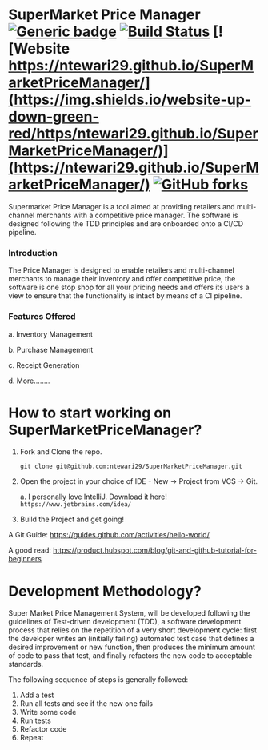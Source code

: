# SuperMarket Price Manager [![Generic badge](https://img.shields.io/badge/Version-1.0-Green.svg)](https://github.com/ntewari29/SuperMarketPriceManager) [![Build Status](https://travis-ci.org/ntewari29/SuperMarketPriceManager.svg?branch=master)](https://travis-ci.org/ntewari29/SuperMarketPriceManager) [![Website https://ntewari29.github.io/SuperMarketPriceManager/](https://img.shields.io/website-up-down-green-red/https/ntewari29.github.io/SuperMarketPriceManager/)](https://ntewari29.github.io/SuperMarketPriceManager/) [![GitHub forks](https://img.shields.io/github/forks/Naereen/StrapDown.js.svg?style=social&label=Fork&maxAge=2592000)](https://github.com/ntewari29/SuperMarketPriceManager/network)
Supermarket Price Manager is a tool aimed at providing retailers and multi-channel merchants with a competitive price manager. The software is designed following the TDD principles and are onboarded onto a CI/CD pipeline. 

### Introduction
The Price Manager is designed to enable retailers and multi-channel merchants to manage their inventory and offer competitive price, the software is one stop shop for all your pricing needs and offers its users a view to ensure that the functionality is intact by means of a CI pipeline.

### Features Offered
   a. Inventory Management
   
   b. Purchase Management
   
   c. Receipt Generation
   
   d. More........

# How to start working on SuperMarketPriceManager?
1. Fork and Clone the repo.
   
   `git clone git@github.com:ntewari29/SuperMarketPriceManager.git`
2. Open the project in your choice of IDE - New -> Project from VCS -> Git.

   a. I personally love IntelliJ.
   Download it here! `https://www.jetbrains.com/idea/`
3. Build the Project and get going!

A Git Guide: https://guides.github.com/activities/hello-world/

A good read: https://product.hubspot.com/blog/git-and-github-tutorial-for-beginners

# Development Methodology?  
Super Market Price Management System, will be developed following the guidelines of Test-driven development (TDD), a software development process that relies on the repetition of a very short development cycle: first the developer writes an (initially failing) automated test case that defines a desired improvement or new function, then produces the minimum amount of code to pass that test, and finally refactors the new code to acceptable standards.

The following sequence of steps is generally followed:
1. Add a test 
2. Run all tests and see if the new one fails 
3. Write some code 
4. Run tests 
5. Refactor code 
6. Repeat 
